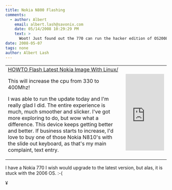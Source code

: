 ```yaml
---
title: Nokia N800 Flashing
comments:
  - author: Albert
    email: albert.lash@savonix.com
    date: 05/14/2008 10:29:29 PM
    text: >
      Woot! Just found out the 770 can run the hacker edition of OS2008!<br/><br/><a href="http://maemo.org/news/announcements/view/internet_tablet_hacker_edition_pushed_at_chinook_level.html" rel="nofollow">http://maemo.org/news/announcements/view/internet_tablet_hacker_edition_pushed_at_chinook_level.html</a>
date: 2008-05-07
tags: none
author: Albert Lash
---
```

<table><tr><td><a href="http://maemo.org/community/wiki/HOWTO_FlashLatestNokiaImageWithLinux/">HOWTO Flash Latest Nokia Image With Linux/</a>

This will increase the cpu from 330 to 400Mhz!

I was able to run the update today and I'm really glad I did. The entire experience is much, much smoother and slicker. I've got more exploring to do, but wow what a difference. This device keeps getting better and better. If business starts to increase, I'd love to buy one of those Nokia N810's with the slide out keyboard, as that's my main complaint, text entry. </td><td style="padding-left: 10px;"><iframe src="http://rcm.amazon.com/e/cm?t=inforbanki-20&o=1&p=8&l=as1&asins=B000Y4AH3C&fc1=000000&IS2=1&lt1=_blank&lc1=0000FF&bc1=000000&bg1=FFFFFF&f=ifr" style="width:120px;height:240px;" scrolling="no" marginwidth="0" marginheight="0" frameborder="0"></iframe></td></tr></table>

I have a Nokia 770 I wish would upgrade to the latest version, but alas, it is stuck with the 2006 OS. :-(

¥

